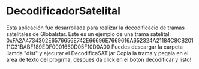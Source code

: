 # DecodificadorSatelital
Esta aplicación fue desarrollada para realizar la decodificacio de tramas satelitales de Globalstar.
Este es un ejemplo de una trama satelital: 0xFA2A4734302E6576656E742E66696E7669616A652324A21184C8CB20111C31BABF189EDF0001660D05F10D0A00
Puedes descargar la carpeta llamda "dist" y ejecutar el DecodificaSAT.jar
Copia la trama y pegala en el area de texto del progrma, despues da click en el botón decodificar y listo!
